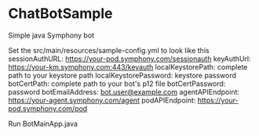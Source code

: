 # ChatBotSample
Simple java Symphony bot

Set the src/main/resources/sample-config.yml to look like this
sessionAuthURL: https://your-pod.symphony.com/sessionauth
keyAuthUrl: https://your-km.symphony.com:443/keyauth
localKeystorePath: complete path to your keystore path
localKeystorePassword: keystore password
botCertPath: complete path to your bot's p12 file
botCertPassword: password
botEmailAddress: bot.user@example.com
agentAPIEndpoint: https://your-agent.symphony.com/agent
podAPIEndpoint: https://your-pod.symphony.com/pod

Run BotMainApp.java

